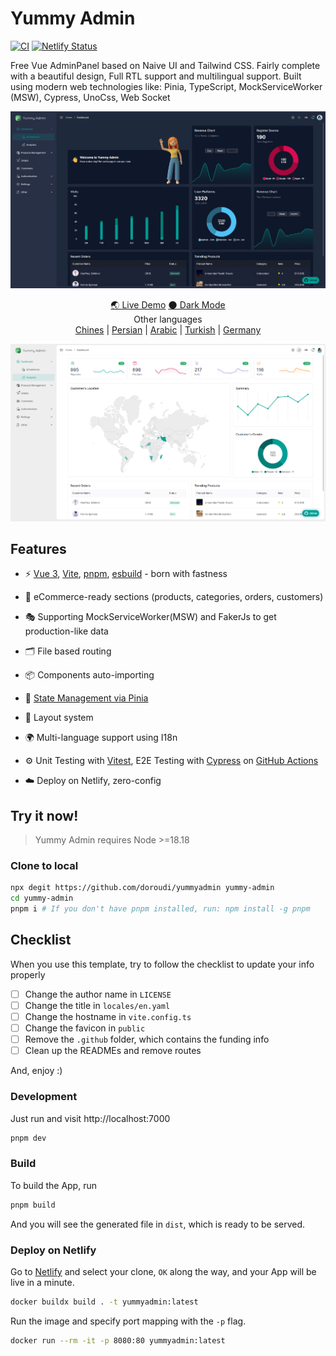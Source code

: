 # Yummy Admin

[![CI](https://github.com/doroudi/YummyAdmin/actions/workflows/ci.yml/badge.svg)](https://github.com/doroudi/YummyAdmin/actions/workflows/ci.yml)
[![Netlify Status](https://api.netlify.com/api/v1/badges/24e54305-5d97-447e-adba-ed0a7c18513e/deploy-status)](https://app.netlify.com/sites/yummy-admin/deploys)

Free Vue AdminPanel based on Naive UI and Tailwind CSS. Fairly complete with a beautiful design, Full RTL support and multilingual support.
Built using modern web technologies like: Pinia, TypeScript, MockServiceWorker (MSW), Cypress, UnoCss, Web Socket

![Preview](/docs/banner-dark.png "Preview")

<p align='center'>
   <a href="https://yummy-admin.netlify.app/">🌏 Live Demo</a>
   <a href="https://yummy-admin.netlify.app?theme=dark">🌑 Dark Mode</a>
   <br>
   Other languages <br />
   <a href="https://yummy-admin.netlify.app?lang=ch"> Chines</a> |
   <a href="https://yummy-admin.netlify.app?lang=fa"> Persian</a> |
   <a href="https://yummy-admin.netlify.app?lang=ar"> Arabic</a> |
   <a href="https://yummy-admin.netlify.app?lang=tr"> Turkish</a> |
   <a href="https://yummy-admin.netlify.app?lang=de"> Germany</a>
</p>

![Preview](/docs/banner-light.png "Preview Light")

## Features

- ⚡️ [Vue 3](https://github.com/vuejs/core), [Vite](https://github.com/vitejs/vite), [pnpm](https://pnpm.io/), [esbuild](https://github.com/evanw/esbuild) - born with fastness
- 🛒 eCommerce-ready sections (products, categories, orders, customers)

- 🎭 Supporting MockServiceWorker(MSW) and FakerJs to get production-like data
- 🗂 File based routing

- 📦 Components auto-importing

- 🍍 [State Management via Pinia](https://pinia.vuejs.org/)

- 📑 Layout system

- 🌍 Multi-language support using I18n

- ⚙️ Unit Testing with [Vitest](https://github.com/vitest-dev/vitest), E2E Testing with [Cypress](https://cypress.io/) on [GitHub Actions](https://github.com/features/actions)

- ☁️ Deploy on Netlify, zero-config

## Try it now!

> Yummy Admin requires Node >=18.18

### Clone to local

```bash
npx degit https://github.com/doroudi/yummyadmin yummy-admin
cd yummy-admin
pnpm i # If you don't have pnpm installed, run: npm install -g pnpm
```

## Checklist

When you use this template, try to follow the checklist to update your info properly

- [ ] Change the author name in `LICENSE`
- [ ] Change the title in `locales/en.yaml`
- [ ] Change the hostname in `vite.config.ts`
- [ ] Change the favicon in `public`
- [ ] Remove the `.github` folder, which contains the funding info
- [ ] Clean up the READMEs and remove routes

And, enjoy :)

### Development

Just run and visit http://localhost:7000

```bash
pnpm dev
```

### Build

To build the App, run

```bash
pnpm build
```

And you will see the generated file in `dist`, which is ready to be served.

### Deploy on Netlify

Go to [Netlify](https://app.netlify.com/start) and select your clone, `OK` along the way, and your App will be live in a minute.

```bash
docker buildx build . -t yummyadmin:latest
```

Run the image and specify port mapping with the `-p` flag.

```bash
docker run --rm -it -p 8080:80 yummyadmin:latest
```
